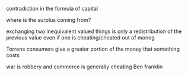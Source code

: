 contradiction in the formula of capital

where is the surplus coming from?

exchanging two inequivalent valued things is only a redistribution of the previous value even if one is cheating/cheated out of moneg

Torrens consumers give a greater portion of the money that something costs

war is robbery and commerce is generally cheating Ben franklin

